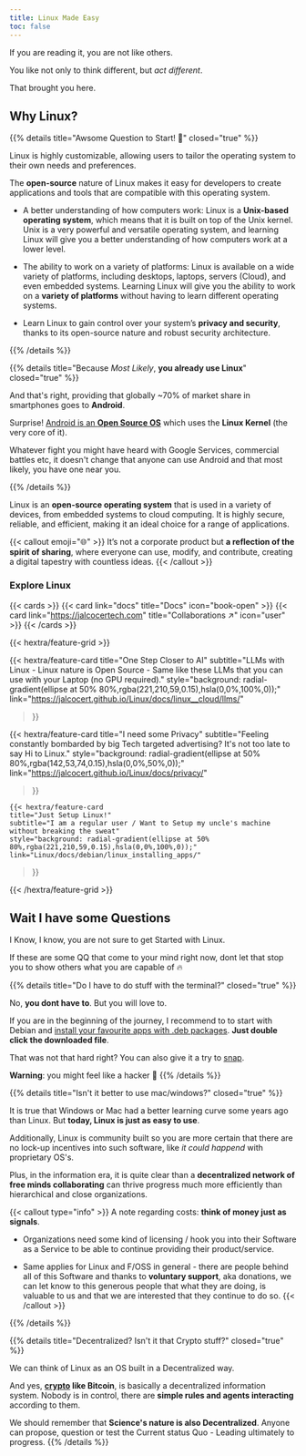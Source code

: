 ```yaml
---
title: Linux Made Easy
toc: false
---
```


If you are reading it, you are not like others.

You like not only to think different, but *act different*.

That brought you here.

## Why Linux?

{{% details title="Awsome Question to Start! 🚀" closed="true" %}}

Linux is highly customizable, allowing users to tailor the operating system to their own needs and preferences.

The **open-source** nature of Linux makes it easy for developers to create applications and tools that are compatible with this operating system.

* A better understanding of how computers work: Linux is a **Unix-based operating system**, which means that it is built on top of the Unix kernel. Unix is a very powerful and versatile operating system, and learning Linux will give you a better understanding of how computers work at a lower level.

* The ability to work on a variety of platforms: Linux is available on a wide variety of platforms, including desktops, laptops, servers (Cloud), and even embedded systems. Learning Linux will give you the ability to work on a **variety of platforms** without having to learn different operating systems.

* Learn Linux to gain control over your system’s **privacy and security**, thanks to its open-source nature and robust security architecture.

{{% /details %}}

{{% details title="Because *Most Likely*, **you already use Linux**" closed="true" %}}

And that's right, providing that globally ~70% of market share in smartphones goes to **Android**.

Surprise! [Android is an **Open Source OS**](https://jalcocert.github.io/Linux/docs/#im-an-android-user) which uses the **Linux Kernel** (the very core of it).

Whatever fight you might have heard with Google Services, commercial battles etc, it doesn't change that anyone can use Android and that most likely, you have one near you.

{{% /details %}}

Linux is an **open-source operating system** that is used in a variety of devices, from embedded systems to cloud computing. It is highly secure, reliable, and efficient, making it an ideal choice for a range of applications.

{{< callout emoji="🌐" >}}
  It’s not a corporate product but **a reflection of the spirit of sharing**, where everyone can use, modify, and contribute, creating a digital tapestry with countless ideas.
{{< /callout >}}


### Explore Linux

{{< cards >}}
  {{< card link="docs" title="Docs" icon="book-open" >}}
  {{< card link="https://jalcocertech.com" title="Collaborations ↗" icon="user" >}}
{{< /cards >}}



{{< hextra/feature-grid >}}
 
  {{< hextra/feature-card
    title="One Step Closer to AI"
    subtitle="LLMs with Linux - Linux nature is Open Source - Same like these LLMs that you can use with your Laptop (no GPU required)."
    style="background: radial-gradient(ellipse at 50% 80%,rgba(221,210,59,0.15),hsla(0,0%,100%,0));"
    link="https://jalcocert.github.io/Linux/docs/linux__cloud/llms/"
  >}}

  {{< hextra/feature-card
    title="I need some Privacy"
    subtitle="Feeling constantly bombarded by big Tech targeted advertising? It's not too late to say Hi to Linux."
    style="background: radial-gradient(ellipse at 50% 80%,rgba(142,53,74,0.15),hsla(0,0%,50%,0));"
    link="https://jalcocert.github.io/Linux/docs/privacy/"
  >}}

    {{< hextra/feature-card
    title="Just Setup Linux!"
    subtitle="I am a regular user / Want to Setup my uncle's machine without breaking the sweat"
    style="background: radial-gradient(ellipse at 50% 80%,rgba(221,210,59,0.15),hsla(0,0%,100%,0));"
    link="Linux/docs/debian/linux_installing_apps/"
  >}}

{{< /hextra/feature-grid >}}



## Wait I have some Questions

I Know, I know, you are not sure to get Started with Linux.

If these are some QQ that come to your mind right now, dont let that stop you to show others what you are capable of 🔥

{{% details title="Do I have to do stuff with the terminal?" closed="true" %}}

No, **you dont have to**. But you will love to.

If you are in the beginning of the journey, I recommend to to start with Debian and [install your favourite apps with .deb packages](https://jalcocert.github.io/Linux/docs/debian/linux_installing_apps/#ui). **Just double click the downloaded file**.

That was not that hard right? You can also give it a try to [snap](https://jalcocert.github.io/Linux/docs/debian/linux_installing_apps/#snap).

**Warning**: you might feel like a hacker 🙊
{{% /details %}}

{{% details title="Isn't it better to use mac/windows?" closed="true" %}}

It is true that Windows or Mac had a better learning curve some years ago than Linux. But **today, Linux is just as easy to use**.

Additionally, Linux is community built so you are more certain that there are no lock-up incentives into such software, like *it could happend* with proprietary OS's.

Plus, in the information era, it is quite clear than a **decentralized network of free minds collaborating** can thrive progress much more efficiently than hierarchical and close organizations. 


{{< callout type="info" >}}
A note regarding costs: **think of money just as signals**.

* Organizations need some kind of licensing / hook you into their Software as a Service to be able to continue providing their product/service.

* Same applies for Linux and F/OSS in general - there are people behind all of this Software and thanks to **voluntary support**, aka donations, we can let know to this generous people that what they are doing, is valuable to us and that we are interested that they continue to do so.
{{< /callout >}}

{{% /details %}}

{{% details title="Decentralized? Isn't it that Crypto stuff?" closed="true" %}}

We can think of Linux as an OS built in a Decentralized way.

And yes, **[crypto](https://jalcocert.github.io/web3/) like Bitcoin**, is basically a decentralized information system. Nobody is in control, there are **simple rules and agents interacting** according to them.

We should remember that **Science's nature is also Decentralized**. Anyone can propose, question or test the Current status Quo - Leading ultimately to progress.
{{% /details %}}